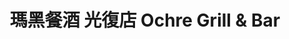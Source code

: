 ---
title: "瑪黑餐酒 光復店 Ochre Grill & Bar"
description: "瑪黑餐酒 光復店 Ochre Grill & Bar"
layout: shop
keywords:
  - 美食競賽
  - 台灣美食
  - 美食精選
datePublished: "2025-06-30"
dateModified: "2025-07-06"
city: "台北市"
district: "大安區"
address: "台北市大安區光復南路240巷3號"
phone: "0287716808"
geo: "25.040579056175538, 121.55715983139369"
google_map: "https://maps.app.goo.gl/jCxxXwJ72Mu9d7it5"
footinder: "https://footinder.com.tw/%E5%8F%B0%E5%8C%97%E5%B8%82%E5%A4%A7%E5%AE%89%E5%8D%80/362130/"
official: "https://www.facebook.com/ochregrillbar"
award:
  - name: "500盤"
    year: "2024"
    entries:
      - dishes:
          - "炭烤小卷"

---